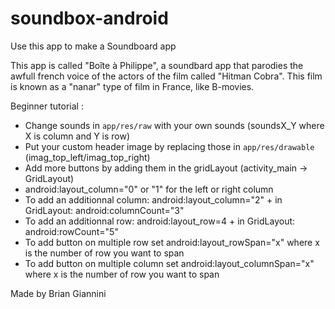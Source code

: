 soundbox-android
======
Use this app to make a Soundboard app

This app is called "Boîte à Philippe", a soundbard app that parodies the awfull french voice of the actors of the film called "Hitman Cobra". This film is known as a "nanar" type of film in France, like B-movies.

Beginner tutorial :
- Change sounds in `app/res/raw` with your own sounds (soundsX_Y where X is column and Y is row) 
- Put your custom header image by replacing those in `app/res/drawable` (imag_top_left/imag_top_right)
- Add more buttons by adding them in the gridLayout (activity_main -> GridLayout)
- android:layout_column="0" or "1" for the left or right column
- To add an additionnal column: android:layout_column="2" + in GridLayout: android:columnCount="3"
- To add an additionnal row:  android:layout_row=4 + in GridLayout: android:rowCount="5"
- To add button on multiple row set android:layout_rowSpan="x" where x is the number of row you want to span
- To add button on multiple column set android:layout_columnSpan="x" where x is the number of row you want to span


Made by Brian Giannini
